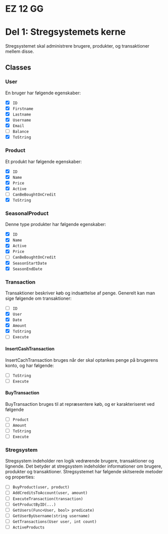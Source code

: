 # EZ 12 GG

# Del 1: Stregsystemets kerne
Stregsystemet skal administrere brugere, produkter, og transaktioner mellem disse.
## Classes
### User
En bruger har følgende egenskaber:
- [x] `ID`
- [x] `Firstname`
- [x] `Lastname`
- [x] `Username`
- [x] `Email`
- [ ] `Balance`
- [x] `ToString`

### Product
Et produkt har følgende egenskaber:
- [x] `ID`
- [x] `Name`
- [x] `Price`
- [x] `Active`
- [ ] `CanBeBoughtOnCredit`
- [x] `ToString`

### SeasonalProduct
Denne type produkter har følgende egenskaber:
- [x] `ID`
- [x] `Name`
- [x] `Active`
- [x] `Price`
- [ ] `CanBeBoughtOnCredit`
- [x] `SeasonStartDate`
- [x] `SeasonEndDate`

### Transaction
Transaktioner beskriver køb og indsættelse af penge. Generelt kan man sige følgende om transaktioner:
- [ ] `ID`
- [x] `User`
- [x] `Date`
- [x] `Amount`
- [x] `ToString`
- [ ] `Execute`

#### InsertCashTransaction
InsertCachTransaction bruges når der skal optankes penge på brugerens konto, og har følgende:
- [ ] `ToString`
- [ ] `Execute`

#### BuyTransaction
BuyTransaction bruges til at repræsentere køb, og er karakteriseret ved følgende
- [ ] `Product`
- [ ] `Amount`
- [ ] `ToString`
- [ ] `Execute`

### Stregsystem
Stregsystem indeholder ren logik vedrørende brugere, transaktioner og lignende. Det betyder at stregsystem indeholder informationer om brugere, produkter og transaktioner.
Stregsystemet har følgende skitserede metoder og properties:
- [ ] `BuyProduct(user, product)`
- [ ] `AddCreditsToAccount(user, amount)`
- [ ] `ExecuteTransaction(transaction)`
- [ ] `GetProductByID(...)`
- [ ] `GetUsers(Func<User, bool> predicate)`
- [ ] `GetUserByUsername(string username)`
- [ ] `GetTransactions(User user, int count)`
- [ ] `ActiveProducts`
